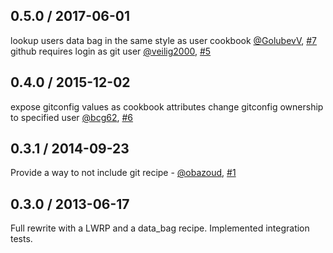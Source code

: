 ## 0.5.0 / 2017-06-01

lookup users data bag in the same style as user cookbook [@GolubevV](https://github.com/GolubevV), [#7](https://github.com/lxmx/chef-git-user/pull/7)
github requires login as git user [@veilig2000](https://github.com/GolubevV), [#5](https://github.com/lxmx/chef-git-user/pull/5)

## 0.4.0 / 2015-12-02

expose gitconfig values as cookbook attributes
change gitconfig ownership to specified user [@bcg62](https://github.com/bcg62), [#6](https://github.com/lxmx/chef-git-user/pull/6)

## 0.3.1 / 2014-09-23

Provide a way to not include git recipe - [@obazoud](https://github.com/obazoud), [#1](https://github.com/lxmx/chef-git-user/pull/1)

## 0.3.0 / 2013-06-17

Full rewrite with a LWRP and a data_bag recipe.
Implemented integration tests.
